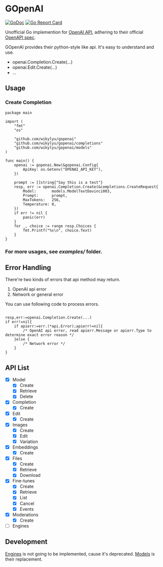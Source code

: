 # GOpenAI
[![GoDoc](http://img.shields.io/badge/GoDoc-Reference-blue.svg)](https://pkg.go.dev/github.com/wikylyu/gopenai)
[![Go Report Card](https://goreportcard.com/badge/github.com/wikylyu/gopenai)](https://goreportcard.com/report/github.com/wikylyu/gopenai)

Unofficial Go implemention for [OpenAI API](https://platform.openai.com/docs/api-reference/introduction), adhering to their official [OpenAPI spec](https://github.com/openai/openai-openapi/blob/master/openapi.yaml).

GOpenAI provides their python-style like api. It's easy to understand and use.

* openai.Completion.Create(...)
* openai.Edit.Create(...)
* ...

## Usage

### Create Completion

```golang
package main

import (
	"fmt"
	"os"

	"github.com/wikylyu/gopenai"
	"github.com/wikylyu/gopenai/completions"
	"github.com/wikylyu/gopenai/models"
)

func main() {
	openai := gopenai.New(&gopenai.Config{
		ApiKey: os.Getenv("OPENAI_API_KEY"),
	})

	prompt := []string{"Say this is a test"}
	resp, err := openai.Completion.Create(&completions.CreateRequest{
		Model:       models.ModelTextDavinci003,
		Prompt:      prompt,
		MaxTokens:   256,
		Temperature: 0,
	})
	if err != nil {
		panic(err)
	}
	for _, choice := range resp.Choices {
		fmt.Printf("%s\n", choice.Text)
	}
}

```

### For more usages, see ***examples/*** folder.

## Error Handling

There're two kinds of errors that api method may return.

1. OpenAI api error
2. Network or general error

You can use following code to process errors.

```golang

resp,err:=openai.Completion.Create(...)
if err!=nil{
	if apierr:=err.(*api.Error);apierr!=nil{
		/* OpenAI api error, read apierr.Message or apierr.Type to determine exact error reason */
	}else {
		/* Network error */
	}
}

```


## API List

* [x] Model
  * [x] Create
  * [x] Retrieve
  * [x] Delete
* [x] Completion
  * [x] Create
* [x] Edit
  * [x] Create
* [x] Images
  * [x] Create
  * [x] Edit
  * [x] Variation
* [x] Embeddings
  * [x] Create
* [x] Files
  * [x] Create
  * [x] Retrieve
  * [x] Download
* [x] Fine-tunes
  * [x] Create
  * [x] Retrieve
  * [x] List
  * [x] Cancel
  * [x] Events
* [x] Moderations
  * [x] Create

* [ ] Engines

## Development

[Engines](https://platform.openai.com/docs/api-reference/engines) is not going to be implemented, cause it's deprecated. [Models](https://platform.openai.com/docs/api-reference/models) is their replacement.
